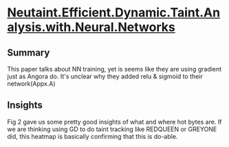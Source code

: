 # [Neutaint.Efficient.Dynamic.Taint.Analysis.with.Neural.Networks](https://www.cs.columbia.edu/~dongdong/publication/neutaint/)

## Summary

This paper talks about NN training, yet is seems like they are using gradient just as Angora do.
It's unclear why they added relu & sigmoid to their network(Appx.A)

## Insights

Fig 2 gave us some pretty good insights of what and where hot bytes are.
If we are thinking using GD to do taint tracking like REDQUEEN or GREYONE did, this heatmap is basically confirming that this is do-able.